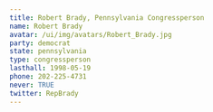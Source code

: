 ```yaml
---
title: Robert Brady, Pennsylvania Congressperson
name: Robert Brady
avatar: /ui/img/avatars/Robert_Brady.jpg
party: democrat
state: pennsylvania
type: congressperson
lasthall: 1998-05-19
phone: 202-225-4731
never: TRUE
twitter: RepBrady
---
```

